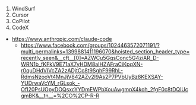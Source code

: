 
1. WindSurf
2. Cursor
3. CoPilot
4. CodeX


* https://www.anthropic.com/claude-code
    * https://www.facebook.com/groups/1024463572071191/?multi_permalinks=1399881411196070&hoisted_section_header_type=recently_seen&__cft__[0]=AZWCu5GqsConc5G4ziAR_D-WRN1b_fKFkV9E71aX7yHDM8aIHZAFraCiKpqXN-r0quDHdVIVcZA2zADjtCc8t9SghF99RhL-RdmsNzooVt4MnJjV842AZv2I9As2P7PVbUyBz8KEXSAY-YUDrwaVcYM_rGLsok_-OfI20PsUOpyDOQsxcYYDmEWPbXouAwgmpX4koh_2fgF0c8tDQlUcgmBK&__tn__=%2CO%2CP-R-R
